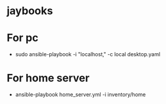 # jaybooks

# For pc
- sudo ansible-playbook -i "localhost," -c local desktop.yaml

# For home server
- ansible-playbook home_server.yml -i inventory/home 
